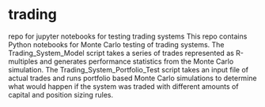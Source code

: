 # trading
repo for jupyter notebooks for testing trading systems
This repo contains Python notebooks for Monte Carlo testing of trading systems. 
The Trading_System_Model script takes a series of trades represented as R-multiples
and generates performance statistics from the Monte Carlo simulation. The
Trading_System_Portfolio_Test script takes an input file of actual trades and
runs portfolio based Monte Carlo simulations to determine what would happen if the system was traded
with different amounts of capital and position sizing rules.
